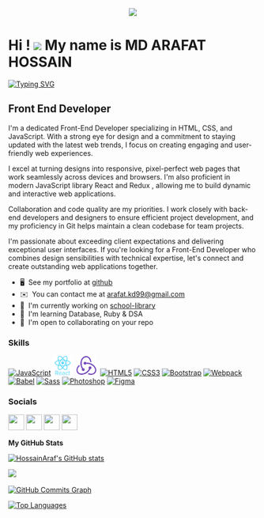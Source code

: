 <div id="header" align="center">
  <img src="https://media.giphy.com/media/M9gbBd9nbDrOTu1Mqx/giphy.gif" width="100"/>
</div>
  
 Hi ! [<img src="https://media.giphy.com/media/hvRJCLFzcasrR4ia7z/giphy.gif" width="30px"/>](https://user-images.githubusercontent.com/18350557/176309783-0785949b-9127-417c-8b55-ab5a4333674e.gif) 
My name is MD ARAFAT HOSSAIN 
=========================================================================================================================================

[![Typing SVG](https://readme-typing-svg.demolab.com/?lines=I'm+curious+to+learn;and+passionate+to+create)](https://git.io/typing-svg)

Front End Developer
------------------------
I'm a dedicated Front-End Developer specializing in HTML, CSS, and JavaScript. With a strong eye for design and a commitment to staying updated with the latest web trends, I focus on creating engaging and user-friendly web experiences.

I excel at turning designs into responsive, pixel-perfect web pages that work seamlessly across devices and browsers. I'm also proficient in modern JavaScript library React and Redux , allowing me to build dynamic and interactive web applications.

Collaboration and code quality are my priorities. I work closely with back-end developers and designers to ensure efficient project development, and my proficiency in Git helps maintain a clean codebase for team projects.

I'm passionate about exceeding client expectations and delivering exceptional user interfaces. If you're looking for a Front-End Developer who combines design sensibilities with technical expertise, let's connect and create outstanding web applications together.

* 🖥️  See my portfolio at [github](https://github.com/HossainAraf/Portfolio/tree/main)
* ✉️  You can contact me at [arafat.kd99@gmail.com](mailto:arafat.kd99@gmail.com)
* 🚀  I'm currently working on [school-library](https://github.com/HossainAraf/school-library)
* 🧠  I'm learning Database, Ruby & DSA
* 🤝  I'm open to collaborating on your repo

<!--
<a href="https://www.github.com/HossainAraf" target="_blank" rel="noreferrer"><img
src="https://img.shields.io/github/followers/HossainAraf?logo=github&style=for-the-badge&color=0891b2&labelColor=1c1917" /></a>
<! <a href="https://www.twitter.com/HossainAraf99" target="_blank" rel="noreferrer"><img
src="https://img.shields.io/twitter/follow/HossainAraf99?logo=twitter&style=for-the-badge&color=0891b2&labelColor=1c1917"
/></a>
-->
### Skills


<p align="left">
<a href="https://developer.mozilla.org/en-US/docs/Web/JavaScript" target="_blank" rel="noreferrer"><img src="https://raw.githubusercontent.com/danielcranney/readme-generator/main/public/icons/skills/javascript-colored.svg" width="36" height="36" alt="JavaScript" /></a>
<img src="https://github.com/devicons/devicon/blob/master/icons/react/react-original-wordmark.svg" title="React" alt="React" width="40" height="40"/>&nbsp;
<img src="https://github.com/devicons/devicon/blob/master/icons/redux/redux-original.svg" title="Redux" alt="Redux " width="40" height="40"/>&nbsp;
<a href="https://developer.mozilla.org/en-US/docs/Glossary/HTML5" target="_blank" rel="noreferrer"><img src="https://raw.githubusercontent.com/danielcranney/readme-generator/main/public/icons/skills/html5-colored.svg" width="36" height="36" alt="HTML5" /></a>
<a href="https://www.w3.org/TR/CSS/#css" target="_blank" rel="noreferrer"><img src="https://raw.githubusercontent.com/danielcranney/readme-generator/main/public/icons/skills/css3-colored.svg" width="36" height="36" alt="CSS3" /></a>
<a href="https://getbootstrap.com/" target="_blank" rel="noreferrer"><img src="https://raw.githubusercontent.com/danielcranney/readme-generator/main/public/icons/skills/bootstrap-colored.svg" width="36" height="36" alt="Bootstrap" /></a>
<a href="https://webpack.js.org/" target="_blank" rel="noreferrer"><img src="https://raw.githubusercontent.com/danielcranney/readme-generator/main/public/icons/skills/webpack-colored.svg" width="36" height="36" alt="Webpack" /></a>
<a href="https://babeljs.io/" target="_blank" rel="noreferrer"><img src="https://raw.githubusercontent.com/danielcranney/readme-generator/main/public/icons/skills/babel-colored.svg" width="36" height="36" alt="Babel" /></a>
<a href="https://sass-lang.com/" target="_blank" rel="noreferrer"><img src="https://raw.githubusercontent.com/danielcranney/readme-generator/main/public/icons/skills/sass-colored.svg" width="36" height="36" alt="Sass" /></a>
<a href="https://www.adobe.com/uk/products/photoshop.html" target="_blank" rel="noreferrer"><img src="https://raw.githubusercontent.com/danielcranney/readme-generator/main/public/icons/skills/photoshop-colored.svg" width="36" height="36" alt="Photoshop" /></a>
<a href="https://www.figma.com/" target="_blank" rel="noreferrer"><img src="https://raw.githubusercontent.com/danielcranney/readme-generator/main/public/icons/skills/figma-colored.svg" width="36" height="36" alt="Figma" /></a>
</p>


### Socials

<p align="left"> <a href="https://www.github.com/HossainAraf" target="_blank" rel="noreferrer"><img src="https://raw.githubusercontent.com/danielcranney/readme-generator/main/public/icons/socials/github.svg" width="32" height="32" /></a> <a href="https://www.linkedin.com/in/md-arafat-hossain-111403275/" target="_blank" rel="noreferrer"><img src="https://raw.githubusercontent.com/danielcranney/readme-generator/main/public/icons/socials/linkedin.svg" width="32" height="32" /></a> <a href="https://www.twitter.com/HossainAraf99" target="_blank" rel="noreferrer"><img src="https://raw.githubusercontent.com/danielcranney/readme-generator/main/public/icons/socials/twitter.svg" width="32" height="32" /></a>
<a href="https://www.facebook.com/hossainArafUtech" target="_blank" rel="noreferrer"><img src="https://raw.githubusercontent.com/danielcranney/readme-generator/main/public/icons/socials/facebook.svg" width="32" height="32" /></a></p>


<b>My GitHub Stats</b>

<a href="http://www.github.com/HossainAraf"><img src="https://github-readme-stats.vercel.app/api?username=HossainAraf&show_icons=true&hide=&count_private=true&title_color=0891b2&text_color=ffffff&icon_color=0891b2&bg_color=1c1917&hide_border=true&show_icons=true" alt="HossainAraf's GitHub stats" /></a>

<a href="http://www.github.com/HossainAraf"><img src="https://github-readme-streak-stats.herokuapp.com/?user=HossainAraf&stroke=ffffff&background=1c1917&ring=0891b2&fire=0891b2&currStreakNum=ffffff&currStreakLabel=0891b2&sideNums=ffffff&sideLabels=ffffff&dates=ffffff&hide_border=true" /></a>

<a href="http://www.github.com/HossainAraf"><img src="https://github-readme-activity-graph.cyclic.app/graph?username=HossainAraf&bg_color=1c1917&color=ffffff&line=0891b2&point=ffffff&area_color=1c1917&area=true&hide_border=true&custom_title=GitHub%20Commits%20Graph" alt="GitHub Commits Graph" /></a>

<a href="https://github.com/HossainAraf" align="left"><img src="https://github-readme-stats.vercel.app/api/top-langs/?username=HossainAraf&langs_count=10&title_color=0891b2&text_color=ffffff&icon_color=0891b2&bg_color=1c1917&hide_border=true&locale=en&custom_title=Top%20%Languages" alt="Top Languages" /></a>

